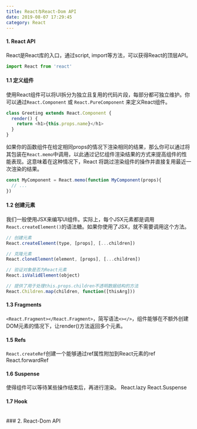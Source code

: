 ```yaml
---
title: React与React-Dom API
date: 2019-08-07 17:29:45
category: React
---
```

#### 1. React API
React是React库的入口，通过script, import等方法，可以获得React的顶层API。
```js
import React from 'react'
```

#### 1.1 定义组件
使用React组件可以将UI拆分为独立且复用的代码片段，每部分都可独立维护。你可以通过`React.Component` 或 `React.PureComponent` 来定义React组件。
```js
class Greeting extends React.Component {
  render() {
    return <h1>{this.props.name}</h1>
  }
}
```

如果你的函数组件在给定相同props的情况下渲染相同的结果，那么你可以通过将其包装在`React.memo`中调用，以此通过记忆组件渲染结果的方式来提高组件的性能表现。这意味着在这种情况下，React 将跳过渲染组件的操作并直接复用最近一次渲染的结果。
```js
const MyComponent = React.memo(function MyComponent(props){
  // ...
})
``` 

#### 1.2 创建元素
我们一般使用JSX来编写UI组件。实际上，每个JSX元素都是调用`React.createElement()`的语法糖。如果你使用了JSX，就不需要调用这个方法。
```js
// 创建元素
React.createElement(type, [props], [...children])

// 克隆元素
React.cloneElement(element, [props], [...children])

// 验证对象是否为React元素
React.isValidElement(object)

// 提供了用于处理this.props.children不透明数据结构的方法
React.Children.map(children, function([thisArg]))
```


#### 1.3 Fragments
`<React.Fragment></React.Fragment>`，简写语法`<></>`，组件能够在不额外创建DOM元素的情况下，让render()方法返回多个元素。

#### 1.5 Refs
`React.createRef`创建一个能够通过ref属性附加到React元素的ref
React.forwardRef

#### 1.6 Suspense
使得组件可以等待某些操作结束后，再进行渲染。
React.lazy
React.Suspense


#### 1.7 Hook


<br/>
### 2. React-Dom API
